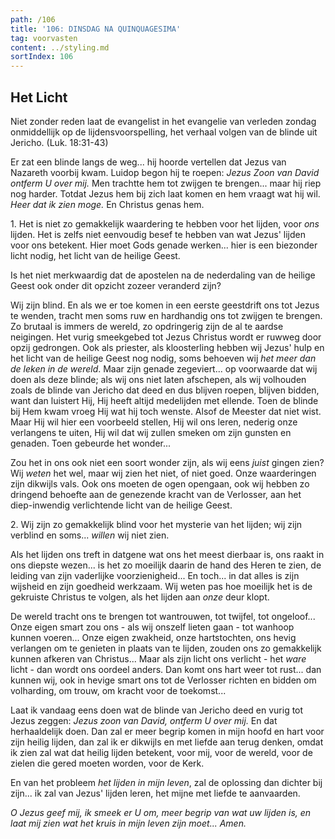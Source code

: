 ```yaml
---
path: /106
title: '106: DINSDAG NA QUINQUAGESIMA'
tag: voorvasten
content: ../styling.md
sortIndex: 106
---
```


## Het Licht

Niet zonder reden laat de evangelist in het evangelie van verleden zondag onmiddellijk op de lijdensvoorspelling, het verhaal volgen van de blinde uit Jericho. (Luk. 18:31-43)

Er zat een blinde langs de weg... hij hoorde vertellen dat Jezus van Nazareth voorbij kwam. Luidop begon hij te roepen: _Jezus Zoon van David ontferm U over mij._ Men trachtte hem tot zwijgen te brengen... maar hij riep nog harder. Totdat Jezus hem bij zich laat komen en hem vraagt wat hij wil. _Heer dat ik zien moge._ En Christus genas hem.

1\. Het is niet zo gemakkelijk waardering te hebben voor het lijden, voor _ons_ lijden. Het is zelfs niet eenvoudig besef te hebben van wat Jezus' lijden voor ons betekent. Hier moet Gods genade werken... hier is een biezonder licht nodig, het licht van de heilige Geest.

Is het niet merkwaardig dat de apostelen na de nederdaling van de heilige Geest ook onder dit opzicht zozeer veranderd zijn?

Wij zijn blind. En als we er toe komen in een eerste geestdrift ons tot Jezus te wenden, tracht men soms ruw en hardhandig ons tot zwijgen te brengen. Zo brutaal is immers de wereld, zo opdringerig zijn de al te aardse neigingen. Het vurig smeekgebed tot Jezus Christus wordt er ruwweg door opzij gedrongen. Ook als priester, als kloosterling hebben wij Jezus' hulp en het licht van de heilige Geest nog nodig, soms behoeven wij _het meer dan de leken in de wereld_. Maar zijn genade zegeviert... op voorwaarde dat wij doen als deze blinde; als wij ons niet laten afschepen, als wij volhouden zoals de blinde van Jericho dat deed en dus blijven roepen, blijven bidden, want dan luistert Hij, Hij heeft altijd medelijden met ellende. Toen de blinde bij Hem kwam vroeg Hij wat hij toch wenste. Alsof de Meester dat niet wist. Maar Hij wil hier een voorbeeld stellen, Hij wil ons leren, nederig onze verlangens te uiten, Hij wil dat wij zullen smeken om zijn gunsten en genaden. Toen gebeurde het wonder...

Zou het in ons ook niet een soort wonder zijn, als wij eens _juist_ gingen zien? Wij _weten_ het wel, maar wij zien het niet, of niet goed. Onze waarderingen zijn dikwijls vals. Ook ons moeten de ogen opengaan, ook wij hebben zo dringend behoefte aan de genezende kracht van de Verlosser, aan het diep-inwendig verlichtende licht van de heilige Geest.

2\. Wij zijn zo gemakkelijk blind voor het mysterie van het lijden; wij zijn verblind en soms... _willen_ wij niet zien.

Als het lijden ons treft in datgene wat ons het meest dierbaar is, ons raakt in ons diepste wezen... is het zo moeilijk daarin de hand des Heren te zien, de leiding van zijn vaderlijke voorzienigheid... En toch... in dat alles is zijn wijsheid en zijn goedheid werkzaam. Wij weten pas hoe moeilijk het is de gekruiste Christus te volgen, als het lijden aan _onze_ deur klopt.

De wereld tracht ons te brengen tot wantrouwen, tot twijfel, tot ongeloof... Onze eigen smart zou ons - als wij onszelf lieten gaan - tot wanhoop kunnen voeren... Onze eigen zwakheid, onze hartstochten, ons hevig verlangen om te genieten in plaats van te lijden, zouden ons zo gemakkelijk kunnen afkeren van Christus... Maar als zijn licht ons verlicht - het _ware_ licht - dan wordt ons oordeel anders. Dan komt ons hart weer tot rust... dan kunnen wij, ook in hevige smart ons tot de Verlosser richten en bidden om volharding, om trouw, om kracht voor de toekomst...

Laat ik vandaag eens doen wat de blinde van Jericho deed en vurig tot Jezus zeggen: _Jezus zoon van David, ontferm U over mij._ En dat herhaaldelijk doen. Dan zal er meer begrip komen in mijn hoofd en hart voor zijn heilig lijden, dan zal ik er dikwijls en met liefde aan terug denken, omdat ik zien zal wat dat heilig lijden betekent, voor mij, voor de wereld, voor de zielen die gered moeten worden, voor de Kerk.

En van het probleem _het lijden in mijn leven_, zal de oplossing dan dichter bij zijn... ik zal van Jezus' lijden leren, het mijne met liefde te aanvaarden.

_O Jezus geef mij, ik smeek er U om, meer begrip van wat _uw_ lijden is, en laat mij zien wat het kruis in mijn leven zijn moet... Amen._
